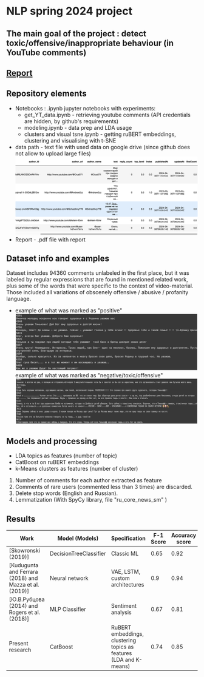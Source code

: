 # NLP spring 2024 project

## The main goal of the project : detect toxic/offensive/inappropriate behaviour (in YouTube comments)

## [Report](./report/report_MI_eng.pdf)

## Repository elements
- Notebooks : .ipynb jupyter notebooks with experiments:
  - get_YT_data.ipynb - retrieving youtube comments (API credentials are hidden, by github's requirements)
  - modeling.ipynb - data prep and LDA usage
  - clusters and visual tsne.ipynb - getting ruBERT embeddings, clustering and visualising with t-SNE
- data path - text file with used data on google drive (since github does not allow to upload large files)
    ![Sample image](./data/df_head.png)
- Report - .pdf file with report

## Dataset info and examples

Dataset includes 94360 comments unlabeled in the first place, but it was labeled by regular expressions that are found in mentioned related work, plus some of the words that were specific to the context of video-material. Those included all variations of obscenely offensive / abusive / profanity language.

- example of what was marked as "positive"
![Sample image](./data/pos.png)
example of what was marked as "negative/toxic/offensive"
![Sample image](./data/neg.png)

## Models and processing
- LDA topics as features (number of topic)
- CatBoost on ruBERT embeddings
- k-Means clusters as features (number of cluster)
  
1.  Number of comments for each author extracted as feature
2.	Comments of rare users (commented less than 3 times) are discarded.
3.	Delete stop words (English and Russian).
4.	Lemmatization (With SpyCy library, file "ru_core_news_sm" )

## Results
| Work | Model (Models) |Specification | F-1 Score | Accuracy score |
| --- | --- |  --- | --- |  --- | 
| [Skowronski (2019)] | DecisionTreeClassifier | Classic ML | 0.65 | 0.92 |
| [Kudugunta and Ferrara (2018) and Mazza et al. (2019)] | Neural network | VAE, LSTM, custom architectures | 0.9 | 0.94 |
| [Ю.В.Рубцова (2014) and Rogers et al. (2018)] | MLP Classifier | Sentiment analysis | 0.67 | 0.81 |
| Present research | CatBoost | RuBERT embeddings, clustering topics as features (LDA and K-means) | 0.74 | 0.85 |







